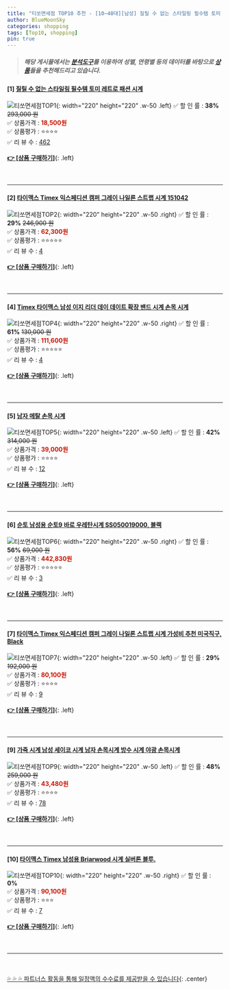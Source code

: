 ```yaml
---
title: "티쏘면세점 TOP10 추천 - [10~40대][남성] 질릴 수 없는 스타일링 필수템 토미 레트로 패션 시계"
author: BlueMoonSky
categories: shopping
tags: [Top10, shopping]
pin: true
---
```


> ##### 해당 게시물에서는 [**분석도구**](https://itemscout.io/)를 이용하여 **성별**, **연령별** 등의 데이터를 바탕으로 [**상품**](https://link.coupang.com/a/baae76)들을 추천해드리고 있습니다.

#### [1] [질릴 수 없는 스타일링 필수템 토미 레트로 패션 시계](https://link.coupang.com/re/AFFSDP?lptag=AF5964186&subid=bluemoonsky6999&pageKey=7282847530&traceid=V0-153&itemId=18597527435&vendorItemId=85733639941)
![티쏘면세점TOP1](https://thumbnail6.coupangcdn.com/thumbnails/remote/230x230ex/image/vendor_inventory/1b54/4b5d2f0eb9999516f85118c210b8b57d8f0e321ef13ae13fb691a38e2087.jpg){: width="220" height="220" .w-50 .left}
✅ 할 인 률 : **38%** ~~<del class="base-price"> 293,000  </del>원~~<br>
✅ 상품가격 : <span style="color:#cb1400"> **18,500원** </span><br>
✅ 상품평가 : ⭐⭐⭐⭐<br>
✅ 리 뷰 수 : [462](https://link.coupang.com/re/AFFSDP?lptag=AF5964186&subid=bluemoonsky6999&pageKey=7282847530&traceid=V0-153&itemId=18597527435&vendorItemId=85733639941)<br>
<br>
[**👉  [상품 구매하기]**](https://link.coupang.com/re/AFFSDP?lptag=AF5964186&subid=bluemoonsky6999&pageKey=7282847530&traceid=V0-153&itemId=18597527435&vendorItemId=85733639941){: .left}
<br>
<br>
<br>

***

#### [2] [타이맥스 Timex 익스페디션 캠퍼 그레이 나일론 스트랩 시계 151042](https://link.coupang.com/re/AFFSDP?lptag=AF5964186&subid=bluemoonsky6999&pageKey=7155268798&traceid=V0-153&itemId=17997144435&vendorItemId=85245478041)
![티쏘면세점TOP2](https://thumbnail8.coupangcdn.com/thumbnails/remote/230x230ex/image/vendor_inventory/d40d/f675ebb2e631de9554b05dc65baa6890e45b73aa3942a6096999f28bfb82.jpg){: width="220" height="220" .w-50 .right}
✅ 할 인 률 : **29%** ~~<del class="base-price"> 246,900  </del>원~~<br>
✅ 상품가격 : <span style="color:#cb1400"> **62,300원** </span><br>
✅ 상품평가 : ⭐⭐⭐⭐⭐<br>
✅ 리 뷰 수 : [4](https://link.coupang.com/re/AFFSDP?lptag=AF5964186&subid=bluemoonsky6999&pageKey=7155268798&traceid=V0-153&itemId=17997144435&vendorItemId=85245478041)<br>
<br>
[**👉  [상품 구매하기]**](https://link.coupang.com/re/AFFSDP?lptag=AF5964186&subid=bluemoonsky6999&pageKey=7155268798&traceid=V0-153&itemId=17997144435&vendorItemId=85245478041){: .left}
<br>
<br>
<br>

***

#### [4] [Timex 타이맥스 남성 이지 리더 데이 데이트 확장 밴드 시계 손목 시계](https://link.coupang.com/re/AFFSDP?lptag=AF5964186&subid=bluemoonsky6999&pageKey=7417917408&traceid=V0-153&itemId=19235592834&vendorItemId=86352008480)
![티쏘면세점TOP4](https://thumbnail6.coupangcdn.com/thumbnails/remote/230x230ex/image/vendor_inventory/e3b2/903cc6de82c4dc0ffe74d634e0dce98a2b3f42485198497400701c1c987d.jpg){: width="220" height="220" .w-50 .right}
✅ 할 인 률 : **61%** ~~<del class="base-price"> 130,000  </del>원~~<br>
✅ 상품가격 : <span style="color:#cb1400"> **111,600원** </span><br>
✅ 상품평가 : ⭐⭐⭐⭐⭐<br>
✅ 리 뷰 수 : [4](https://link.coupang.com/re/AFFSDP?lptag=AF5964186&subid=bluemoonsky6999&pageKey=7417917408&traceid=V0-153&itemId=19235592834&vendorItemId=86352008480)<br>
<br>
[**👉  [상품 구매하기]**](https://link.coupang.com/re/AFFSDP?lptag=AF5964186&subid=bluemoonsky6999&pageKey=7417917408&traceid=V0-153&itemId=19235592834&vendorItemId=86352008480){: .left}
<br>
<br>
<br>

***

#### [5] [남자 메탈 손목 시계](https://link.coupang.com/re/AFFSDP?lptag=AF5964186&subid=bluemoonsky6999&pageKey=7561015057&traceid=V0-153&itemId=19919725010&vendorItemId=87019457358)
![티쏘면세점TOP5](https://thumbnail7.coupangcdn.com/thumbnails/remote/230x230ex/image/vendor_inventory/5f9d/c74870165890506d340ab035431112e49b847a557bd89ac9577d63ed6b22.jpg){: width="220" height="220" .w-50 .left}
✅ 할 인 률 : **42%** ~~<del class="base-price"> 314,000  </del>원~~<br>
✅ 상품가격 : <span style="color:#cb1400"> **39,000원** </span><br>
✅ 상품평가 : ⭐⭐⭐⭐<br>
✅ 리 뷰 수 : [12](https://link.coupang.com/re/AFFSDP?lptag=AF5964186&subid=bluemoonsky6999&pageKey=7561015057&traceid=V0-153&itemId=19919725010&vendorItemId=87019457358)<br>
<br>
[**👉  [상품 구매하기]**](https://link.coupang.com/re/AFFSDP?lptag=AF5964186&subid=bluemoonsky6999&pageKey=7561015057&traceid=V0-153&itemId=19919725010&vendorItemId=87019457358){: .left}
<br>
<br>
<br>

***

#### [6] [순토 남성용 순토9 바로 우레탄시계 SS050019000, 블랙](https://link.coupang.com/re/AFFSDP?lptag=AF5964186&subid=bluemoonsky6999&pageKey=6429681252&traceid=V0-153&itemId=13870634922&vendorItemId=81120512327)
![티쏘면세점TOP6](https://thumbnail6.coupangcdn.com/thumbnails/remote/230x230ex/image/rs_quotation_api/f0nats1b/8df332b196594da9bc7e7e0264424592.jpg){: width="220" height="220" .w-50 .right}
✅ 할 인 률 : **56%** ~~<del class="base-price"> 69,000  </del>원~~<br>
✅ 상품가격 : <span style="color:#cb1400"> **442,830원** </span><br>
✅ 상품평가 : ⭐⭐⭐⭐⭐<br>
✅ 리 뷰 수 : [3](https://link.coupang.com/re/AFFSDP?lptag=AF5964186&subid=bluemoonsky6999&pageKey=6429681252&traceid=V0-153&itemId=13870634922&vendorItemId=81120512327)<br>
<br>
[**👉  [상품 구매하기]**](https://link.coupang.com/re/AFFSDP?lptag=AF5964186&subid=bluemoonsky6999&pageKey=6429681252&traceid=V0-153&itemId=13870634922&vendorItemId=81120512327){: .left}
<br>
<br>
<br>

***

#### [7] [타이맥스 Timex 익스페디션 캠퍼 그레이 나일론 스트랩 시계 가성비 추천 미국직구, Black](https://link.coupang.com/re/AFFSDP?lptag=AF5964186&subid=bluemoonsky6999&pageKey=6217744708&traceid=V0-153&itemId=12426767073&vendorItemId=85245478064)
![티쏘면세점TOP7](https://thumbnail8.coupangcdn.com/thumbnails/remote/230x230ex/image/vendor_inventory/e13a/49b233db32432d9590eeb19fe8e3672617965f834f486cfe9361a5bbb2ea.jpg){: width="220" height="220" .w-50 .left}
✅ 할 인 률 : **29%** ~~<del class="base-price"> 192,000  </del>원~~<br>
✅ 상품가격 : <span style="color:#cb1400"> **80,100원** </span><br>
✅ 상품평가 : ⭐⭐⭐⭐<br>
✅ 리 뷰 수 : [9](https://link.coupang.com/re/AFFSDP?lptag=AF5964186&subid=bluemoonsky6999&pageKey=6217744708&traceid=V0-153&itemId=12426767073&vendorItemId=85245478064)<br>
<br>
[**👉  [상품 구매하기]**](https://link.coupang.com/re/AFFSDP?lptag=AF5964186&subid=bluemoonsky6999&pageKey=6217744708&traceid=V0-153&itemId=12426767073&vendorItemId=85245478064){: .left}
<br>
<br>
<br>

***

#### [9] [가죽 시계 남성 세이코 시계 남자 손목시계 방수 시계 야광 손목시계](https://link.coupang.com/re/AFFSDP?lptag=AF5964186&subid=bluemoonsky6999&pageKey=7449795412&traceid=V0-153&itemId=19391637792&vendorItemId=86503917837)
![티쏘면세점TOP9](https://thumbnail9.coupangcdn.com/thumbnails/remote/230x230ex/image/vendor_inventory/2343/e66e4c7aab240b5646c42f89b83c928052db46637a315b020cd5e4d52ea7.jpg){: width="220" height="220" .w-50 .left}
✅ 할 인 률 : **48%** ~~<del class="base-price"> 259,000  </del>원~~<br>
✅ 상품가격 : <span style="color:#cb1400"> **43,480원** </span><br>
✅ 상품평가 : ⭐⭐⭐⭐<br>
✅ 리 뷰 수 : [78](https://link.coupang.com/re/AFFSDP?lptag=AF5964186&subid=bluemoonsky6999&pageKey=7449795412&traceid=V0-153&itemId=19391637792&vendorItemId=86503917837)<br>
<br>
[**👉  [상품 구매하기]**](https://link.coupang.com/re/AFFSDP?lptag=AF5964186&subid=bluemoonsky6999&pageKey=7449795412&traceid=V0-153&itemId=19391637792&vendorItemId=86503917837){: .left}
<br>
<br>
<br>

***

#### [10] [타이맥스 Timex 남성용 Briarwood 시계 실버톤 블루.](https://link.coupang.com/re/AFFSDP?lptag=AF5964186&subid=bluemoonsky6999&pageKey=6937140585&traceid=V0-153&itemId=19638331490&vendorItemId=87083468350)
![티쏘면세점TOP10](https://thumbnail7.coupangcdn.com/thumbnails/remote/230x230ex/image/vendor_inventory/cf00/e283280433572614f98ad3648bb8f62c7575396ea56709fa49ad1bec0abd.jpg){: width="220" height="220" .w-50 .right}
✅ 할 인 률 : **0%** <br>
✅ 상품가격 : <span style="color:#cb1400"> **90,100원** </span><br>
✅ 상품평가 : ⭐⭐⭐<br>
✅ 리 뷰 수 : [7](https://link.coupang.com/re/AFFSDP?lptag=AF5964186&subid=bluemoonsky6999&pageKey=6937140585&traceid=V0-153&itemId=19638331490&vendorItemId=87083468350)<br>
<br>
[**👉  [상품 구매하기]**](https://link.coupang.com/re/AFFSDP?lptag=AF5964186&subid=bluemoonsky6999&pageKey=6937140585&traceid=V0-153&itemId=19638331490&vendorItemId=87083468350){: .left}
<br>
<br>
<br>

***
<br><br>[💦 💦 💦 파트너스 활동을 통해 일정액의 수수료를 제공받을 수 있습니다](https://link.coupang.com/a/baae76){: .center}